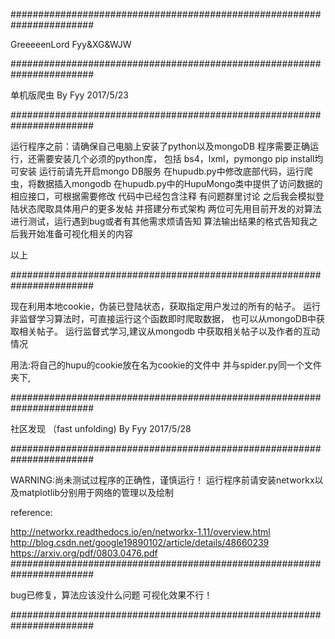 ####################################################################### 

GreeeeenLord
Fyy&amp;XG&amp;WJW

#######################################################################

单机版爬虫 By Fyy 2017/5/23

#######################################################################

运行程序之前：请确保自己电脑上安装了python以及mongoDB
程序需要正确运行，还需要安装几个必须的python库， 包括 bs4，lxml，pymongo
pip install均可安装
运行前请先开启mongo DB服务
在hupudb.py中修改底部代码，运行爬虫，将数据插入mongodb
在hupudb.py中的HupuMongo类中提供了访问数据的相应接口，可根据需要修改
代码中已经包含注释
有问题群里讨论
之后我会模拟登陆状态爬取具体用户的更多发帖
并搭建分布式架构
两位可先用目前开发的对算法进行测试，运行遇到bug或者有其他需求烦请告知
算法输出结果的格式告知我之后我开始准备可视化相关的内容

以上

#######################################################################

现在利用本地cookie，伪装已登陆状态，获取指定用户发过的所有的帖子。
运行非监督学习算法时，可直接运行这个函数即时爬取数据，
也可以从mongoDB中获取相关帖子。
运行监督式学习,建议从mongodb 中获取相关帖子以及作者的互动情况

用法:将自己的hupu的cookie放在名为cookie的文件中
并与spider.py同一个文件夹下,

#######################################################################

社区发现 （fast unfolding) By Fyy 2017/5/28

#######################################################################

WARNING:尚未测试过程序的正确性，谨慎运行！
运行程序前请安装networkx以及matplotlib分别用于网络的管理以及绘制

reference:

http://networkx.readthedocs.io/en/networkx-1.11/overview.html
http://blog.csdn.net/google19890102/article/details/48660239
https://arxiv.org/pdf/0803.0476.pdf
#######################################################################

bug已修复，算法应该没什么问题
可视化效果不行！

#######################################################################

